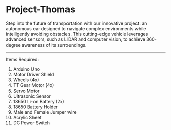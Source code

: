 # Project-Thomas
Step into the future of transportation with our innovative project: an autonomous car designed to navigate complex environments while intelligently avoiding obstacles. This cutting-edge vehicle leverages advanced sensors, such as LIDAR and computer vision, to achieve 360-degree awareness of its surroundings.
___________________________________________
Items Required:
1) Arduino Uno
2) Motor Driver Shield 
3) Wheels (4x) 
4) TT Gear Motor (4x) 
5) Servo Motor 
6) Ultrasonic Sensor 
6) 18650 Li-on Battery (2x) 
7) 18650 Battery Holder 
8) Male and Female Jumper wire 
9) Acrylic Sheet
10) DC Power Switch 
